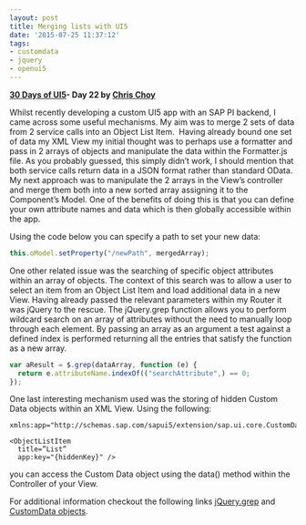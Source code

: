 ```yaml
---
layout: post
title: Merging lists with UI5
date: '2015-07-25 11:37:12'
tags:
- customdata
- jquery
- openui5
---
```


**[30 Days of UI5](/2015/07/04/30-days-of-ui5/)- Day 22 by [Chris Choy](https://uk.linkedin.com/pub/christopher-choy/53/21/b71)**

Whilst recently developing a custom UI5 app with an SAP PI backend, I came across some useful mechanisms. My aim was to merge 2 sets of data from 2 service calls into an Object List Item.  Having already bound one set of data my XML View my initial thought was to perhaps use a formatter and pass in 2 arrays of objects and manipulate the data within the Formatter.js file. As you probably guessed, this simply didn’t work, I should mention that both service calls return data in a JSON format rather than standard OData. My next approach was to manipulate the 2 arrays in the View’s controller and merge them both into a new sorted array assigning it to the Component’s Model. One of the benefits of doing this is that you can define your own attribute names and data which is then globally accessible within the app.

Using the code below you can specify a path to set your new data:

```javascript
this.oModel.setProperty("/newPath", mergedArray);
```

One other related issue was the searching of specific object attributes within an array of objects. The context of this search was to allow a user to select an item from an Object List Item and load additional data in a new View. Having already passed the relevant parameters within my Router it was jQuery to the rescue. The jQuery.grep function allows you to perform wildcard search on an array of attributes without the need to manually loop through each element. By passing an array as an argument a test against a defined index is performed returning all the entries that satisfy the function as a new array.

```javascript
var aResult = $.grep(dataArray, function (e) { 
  return e.attributeName.indexOf(("searchAttribute",) == 0; 
});
```

One last interesting mechanism used was the storing of hidden Custom Data objects within an XML View. Using the following:

```
xmlns:app="http://schemas.sap.com/sapui5/extension/sap.ui.core.CustomData/1" 

<ObjectListItem 
  title=”List” 
  app:key="{hiddenKey}" />
```
you can access the Custom Data object using the data() method within the Controller of your View.

For additional information checkout the following links [jQuery.grep](http://api.jquery.com/jquery.grep/) and [CustomData objects](http://help.sap.com/saphelp_uiaddon10/helpdata/en/91/f0c3ee6f4d1014b6dd926db0e91070/content.htm).

 


